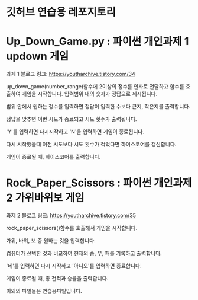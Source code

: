 # 깃허브 연습용 레포지토리

# Up_Down_Game.py : 파이썬 개인과제 1 updown 게임

과제 1 블로그 링크: https://youtharchive.tistory.com/34

up_down_game(number_range)함수에 2이상의 정수를 인자로 전달하고 함수를 호출하여 게임을 시작합니다. 입력범위 내의 숫자가 정답으로 제시됩니다.

범위 안에서 원하는 정수를 입력하면 정답이 입력한 수보다 큰지, 작은지를 출력합니다.

정답을 맞추면 이번 시도가 종료되고 시도 횟수가 출력됩니다.

'Y'를 입력하면 다시시작하고 'N'을 입력하면 게임이 종료됩니다.

다시 시작했을때 이전 시도보다 시도 횟수가 적었다면 하이스코어를 갱신합니다.

게임이 종료될 때, 하이스코어를 출력합니다.

# Rock_Paper_Scissors : 파이썬 개인과제 2 가위바위보 게임

과제 2 블로그 링크: https://youtharchive.tistory.com/35

rock_paper_scissors()함수를 호출해서 게임을 시작합니다.

가위, 바위, 보 중 원하는 것을 입력합니다.

컴퓨터가 선택한 것과 비교하여 현재의 승, 무, 패를 기록하고 출력합니다.

'네'를 입력하면 다시 시작하고 '아니오'를 입력하면 종료합니다.

게임이 종료될 때, 총 전적과 승률을 출력합니다.



이외의 파일들은 연습용파일입니다.